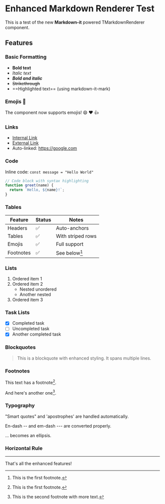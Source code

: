 # Enhanced Markdown Renderer Test

This is a test of the new **Markdown-it** powered TMarkdownRenderer component.

## Features

### Basic Formatting
- **Bold text**
- *Italic text*
- ***Bold and italic***
- ~~Strikethrough~~
- ==Highlighted text== (using markdown-it-mark)

### Emojis :rocket:
The component now supports emojis! :smile: :heart: :thumbsup:

### Links
- [Internal Link](/about)
- [External Link](https://example.com)
- Auto-linked: https://google.com

### Code
Inline code: `const message = "Hello World"`

```javascript
// Code block with syntax highlighting
function greet(name) {
  return `Hello, ${name}!`;
}
```

### Tables

| Feature | Status | Notes |
|---------|--------|-------|
| Headers | ✅ | Auto-anchors |
| Tables | ✅ | With striped rows |
| Emojis | ✅ | Full support |
| Footnotes | ✅ | See below[^1] |

### Lists

1. Ordered item 1
2. Ordered item 2
   - Nested unordered
   - Another nested
3. Ordered item 3

### Task Lists
- [x] Completed task
- [ ] Uncompleted task
- [x] Another completed task

### Blockquotes

> This is a blockquote with enhanced styling.
> It spans multiple lines.

### Footnotes

This text has a footnote[^1].

And here's another one[^2].

[^1]: This is the first footnote.
[^2]: This is the second footnote with more text.

### Typography

"Smart quotes" and 'apostrophes' are handled automatically.

En-dash -- and em-dash --- are converted properly.

... becomes an ellipsis.

### Horizontal Rule

---

That's all the enhanced features!